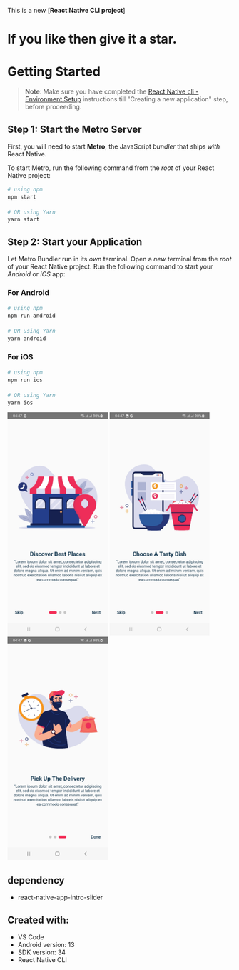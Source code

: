This is a new [**React Native CLI project**]
# If you like then give it a star. <br/>
# Getting Started

>**Note**: Make sure you have completed the [React Native cli  - Environment Setup](https://reactnative.dev/docs/environment-setup) instructions till "Creating a new application" step, before proceeding.

## Step 1: Start the Metro Server

First, you will need to start **Metro**, the JavaScript _bundler_ that ships _with_ React Native.

To start Metro, run the following command from the _root_ of your React Native project:

```bash
# using npm
npm start

# OR using Yarn
yarn start
```

## Step 2: Start your Application

Let Metro Bundler run in its _own_ terminal. Open a _new_ terminal from the _root_ of your React Native project. Run the following command to start your _Android_ or _iOS_ app:

### For Android

```bash
# using npm
npm run android

# OR using Yarn
yarn android
```

### For iOS

```bash
# using npm
npm run ios

# OR using Yarn
yarn ios
```

<img src = "src/screenshots/Screenshot_20240104_044724_FoodUI.jpg" height="500">
<img src = "src/screenshots/Screenshot_20240104_044730_FoodUI.jpg" height="500">
<img src = "src/screenshots/Screenshot_20240104_044745_FoodUI.jpg" height="500">

## dependency
- react-native-app-intro-slider  <br/>




## Created with:
* VS Code
* Android version: 13
* SDK version: 34
* React Native CLI